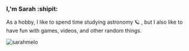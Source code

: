 ### I,'m Sarah :shipit: 
As a hobby, I like to spend time studying astronomy :ringed_planet: , but I also like to have fun with games, videos, and other random things. 

<img align="left" src="https://github-readme-stats.vercel.app/api/top-langs?username=sarahmelo&show_icons=true&locale=en&layout=compact" alt="sarahmelo" /> </p>
